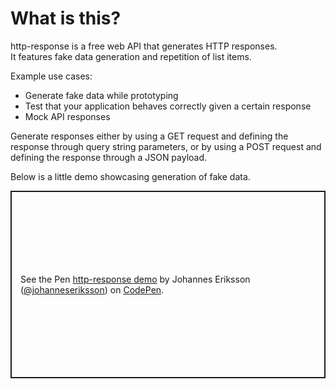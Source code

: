 # What is this?

http-response is a free web API that generates HTTP responses.  
It features fake data generation and repetition of list items.

Example use cases:

- Generate fake data while prototyping
- Test that your application behaves correctly given a certain response
- Mock API responses

Generate responses either by using a GET request and defining the response through query string parameters, or by using a POST request and defining the response through a JSON payload.

Below is a little demo showcasing generation of fake data.

<p class="codepen" data-height="750" data-default-tab="result" data-slug-hash="oNdRLZX" data-user="johanneseriksson" style="height: 300px; box-sizing: border-box; display: flex; align-items: center; justify-content: center; border: 2px solid; margin: 1em 0; padding: 1em;">
  <span>See the Pen <a href="https://codepen.io/johanneseriksson/pen/oNdRLZX">
  http-response demo</a> by Johannes Eriksson (<a href="https://codepen.io/johanneseriksson">@johanneseriksson</a>)
  on <a href="https://codepen.io">CodePen</a>.</span>
</p>
<script async src="https://cpwebassets.codepen.io/assets/embed/ei.js"></script>